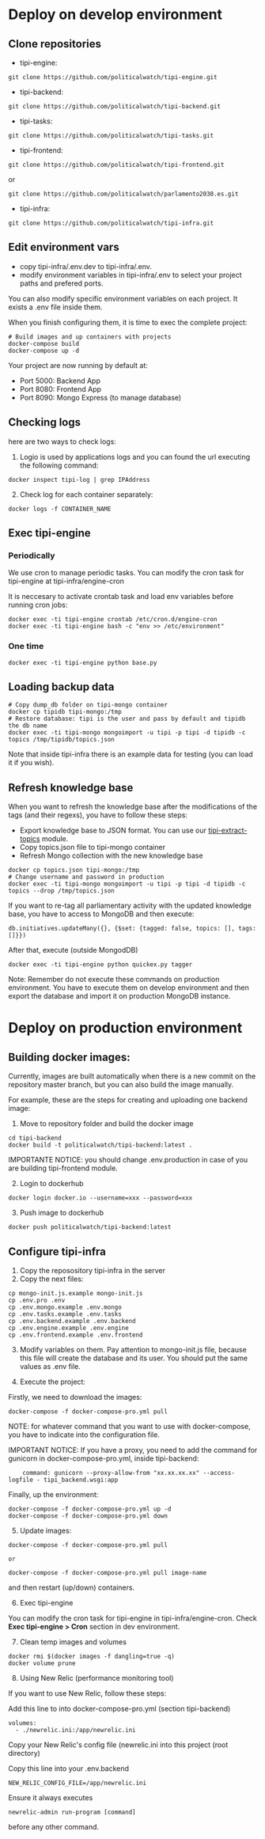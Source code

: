 # Deploy on develop environment

## Clone repositories

* tipi-engine:

```
git clone https://github.com/politicalwatch/tipi-engine.git
```

* tipi-backend:

```
git clone https://github.com/politicalwatch/tipi-backend.git
```

* tipi-tasks:

```
git clone https://github.com/politicalwatch/tipi-tasks.git
```

* tipi-frontend:

```
git clone https://github.com/politicalwatch/tipi-frontend.git
```

or

```
git clone https://github.com/politicalwatch/parlamento2030.es.git
```

* tipi-infra:

```
git clone https://github.com/politicalwatch/tipi-infra.git
```

## Edit environment vars

* copy tipi-infra/.env.dev to tipi-infra/.env.
* modify environment variables in tipi-infra/.env to select your
project paths and prefered ports.

You can also modify specific environment variables on each project. It exists a .env file inside them.

When you finish configuring them, it is time to exec the complete project:

```
# Build images and up containers with projects
docker-compose build
docker-compose up -d
```

Your project are now running by default at:

- Port 5000: Backend App
- Port 8080: Frontend App
- Port 8090: Mongo Express (to manage database)


## Checking logs

here are two ways to check logs:

1. Logio is used by applications logs and you can found the url executing the following command:

```
docker inspect tipi-log | grep IPAddress
```

2. Check log for each container separately:

```
docker logs -f CONTAINER_NAME
```

## Exec tipi-engine

### Periodically

We use cron to manage periodic tasks. You can modify the cron task for tipi-engine at tipi-infra/engine-cron

It is neccesary to activate crontab task and load env variables before running cron jobs:

```
docker exec -ti tipi-engine crontab /etc/cron.d/engine-cron
docker exec -ti tipi-engine bash -c "env >> /etc/environment"
```

### One time

```
docker exec -ti tipi-engine python base.py
```

## Loading backup data

```
# Copy dump_db folder on tipi-mongo container
docker cp tipidb tipi-mongo:/tmp
# Restore database: tipi is the user and pass by default and tipidb the db name
docker exec -ti tipi-mongo mongoimport -u tipi -p tipi -d tipidb -c topics /tmp/tipidb/topics.json
```

Note that inside tipi-infra there is an example data for testing (you can load it if you wish).

## Refresh knowledge base

When you want to refresh the knowledge base after the modifications of the tags (and their regexs), you have to follow these steps:

* Export knowledge base to JSON format. You can use our [tipi-extract-topics](https://github.com/politicalwatch/tipi-extract-topics#readme) module.
* Copy topics.json file to tipi-mongo container
* Refresh Mongo collection with the new knowledge base

```
docker cp topics.json tipi-mongo:/tmp
# Change username and password in production
docker exec -ti tipi-mongo mongoimport -u tipi -p tipi -d tipidb -c topics --drop /tmp/topics.json
```


If you want to re-tag all parliamentary activity with the updated knowledge base, you have to access to MongoDB and then execute:

```
db.initiatives.updateMany({}, {$set: {tagged: false, topics: [], tags: []}})
```

After that, execute (outside MongodDB)

```
docker exec -ti tipi-engine python quickex.py tagger
```

Note: Remember do not execute these commands on production environment. You have to execute them on develop environment and then export the database and import it on production MongoDB instance.


# Deploy on production environment

## Building docker images:

Currently, images are built automatically when there is a new commit on the repository master branch, but you can also build the image manually.

For example, these are the steps for creating and uploading one backend image:

1. Move to repository folder and build the docker image

```
cd tipi-backend
docker build -t politicalwatch/tipi-backend:latest .
```

IMPORTANTE NOTICE: you should change .env.production in case of you are building tipi-frontend module.

2. Login to dockerhub

```
docker login docker.io --username=xxx --password=xxx
```

3. Push image to dockerhub

```
docker push politicalwatch/tipi-backend:latest
```

## Configure tipi-infra

1. Copy the reposository tipi-infra in the server
2. Copy the next files:

```
cp mongo-init.js.example mongo-init.js
cp .env.pro .env
cp .env.mongo.example .env.mongo
cp .env.tasks.example .env.tasks
cp .env.backend.example .env.backend
cp .env.engine.example .env.engine
cp .env.frontend.example .env.frontend
```

3. Modify variables on them. Pay attention to mongo-init.js file, because this file will create the database and its user. You should put the same values as .env file.

4. Execute the project:

Firstly, we need to download the images:

```
docker-compose -f docker-compose-pro.yml pull
```

NOTE: for whatever command that you want to use with docker-compose, you have to indicate into the configuration file.

IMPORTANT NOTICE: If you have a proxy, you need to add the command for gunicorn in docker-compose-pro.yml, inside tipi-backend:

```
    command: gunicorn --proxy-allow-from "xx.xx.xx.xx" --access-logfile - tipi_backend.wsgi:app
```

Finally, up the environment:

```
docker-compose -f docker-compose-pro.yml up -d
docker-compose -f docker-compose-pro.yml down
```

5. Update images:

```
docker-compose -f docker-compose-pro.yml pull

or

docker-compose -f docker-compose-pro.yml pull image-name
```

and then restart (up/down) containers.


6. Exec tipi-engine

You can modify the cron task for tipi-engine in tipi-infra/engine-cron. Check **Exec tipi-engine > Cron** section in dev environment.


7. Clean temp images and volumes

```
docker rmi $(docker images -f dangling=true -q)
docker volume prune
```

8. Using New Relic (performance monitoring tool)

If you want to use New Relic, follow these steps:

Add this line to into docker-compose-pro.yml (section tipi-backend)

```
volumes:
  - ./newrelic.ini:/app/newrelic.ini
```

Copy your New Relic's config file (newrelic.ini into this project (root directory)

Copy this line into your .env.backend

```
NEW_RELIC_CONFIG_FILE=/app/newrelic.ini
```

Ensure it always executes

```
newrelic-admin run-program [command]
```

before any other command.
